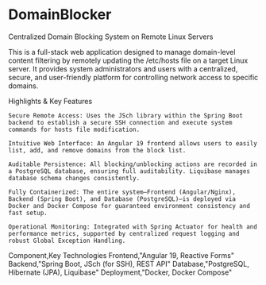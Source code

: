 # DomainBlocker
Centralized Domain Blocking System on Remote Linux Servers

This is a full-stack web application designed to manage domain-level content filtering by remotely updating the /etc/hosts file on a target Linux server. It provides system administrators and users with a centralized, secure, and user-friendly platform for controlling network access to specific domains.

Highlights & Key Features

    Secure Remote Access: Uses the JSch library within the Spring Boot backend to establish a secure SSH connection and execute system commands for hosts file modification.

    Intuitive Web Interface: An Angular 19 frontend allows users to easily list, add, and remove domains from the block list.

    Auditable Persistence: All blocking/unblocking actions are recorded in a PostgreSQL database, ensuring full auditability. Liquibase manages database schema changes consistently.

    Fully Containerized: The entire system—Frontend (Angular/Nginx), Backend (Spring Boot), and Database (PostgreSQL)—is deployed via Docker and Docker Compose for guaranteed environment consistency and fast setup.

    Operational Monitoring: Integrated with Spring Actuator for health and performance metrics, supported by centralized request logging and robust Global Exception Handling.

Component,Key Technologies
Frontend,"Angular 19, Reactive Forms"
Backend,"Spring Boot, JSch (for SSH), REST API"
Database,"PostgreSQL, Hibernate (JPA), Liquibase"
Deployment,"Docker, Docker Compose"
